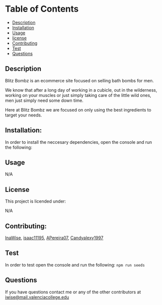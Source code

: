 

# Table of Contents 

* [Description](#Description)
* [Installation](#Installation)
* [Usage](#Usage)
* [license](#License)
* [Contributing](#Contributing)
* [Test](#Test)
* [Questions](#Questions)

## Description

Blitz Bombz is an ecommerce site focused on selling bath bombs for men. 

We know that after a long day of working in a cubicle, out in the wilderness, working on your muscles or just simply taking care of the little wild ones, men just simply need some down time. 

Here at Blitz Bombz we are focused on only using the best ingredients to target your needs. 
 

## Installation:
In order to install the neccesary dependencies, open the console and run the following:



## Usage
N/A

## License
This project is licended under:

N/A

## Contributing:
[InaWise](https://github.com/InaWise?tab=repositories), [isaac11195](https://github.com/isaac11195), [APereira07](https://github.com/APereira07), [Candyalexy1997](https://github.com/Candyalexy1997)

## Test
In order to test open the console and run the following:
```npm run seeds```

## Questions
If you have questions contact me or any of the other contributors at iwise@mail.valenciacollege.edu












